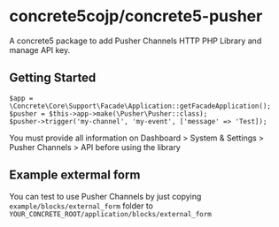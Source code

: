 # concrete5cojp/concrete5-pusher
A concrete5 package to add Pusher Channels HTTP PHP Library and manage API key.

## Getting Started

```
$app = \Concrete\Core\Support\Facade\Application::getFacadeApplication();
$pusher = $this->app->make(\Pusher\Pusher::class);
$pusher->trigger('my-channel', 'my-event', ['message' => 'Test]);
```

You must provide all information on Dashboard > System & Settings > Pusher Channels > API before using the library

## Example extermal form

You can test to use Pusher Channels by just copying `example/blocks/external_form` folder to `YOUR_CONCRETE_ROOT/application/blocks/external_form`
